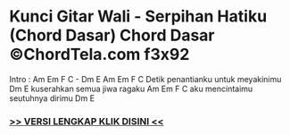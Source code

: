 
 # Kunci Gitar Wali - Serpihan Hatiku (Chord Dasar) Chord Dasar ©ChordTela.com f3x92


Intro : Am Em F C - Dm E Am Em F C Detik penantianku untuk meyakinimu Dm E kuserahkan semua jiwa ragaku Am Em F C aku mencintaimu seutuhnya dirimu Dm E

###  <a href="https://shortlighzx.web.app?sq=Kunci Gitar Wali - Serpihan Hatiku (Chord Dasar) Chord Dasar ©ChordTela.com"> >> VERSI LENGKAP KLIK DISINI << </a>
